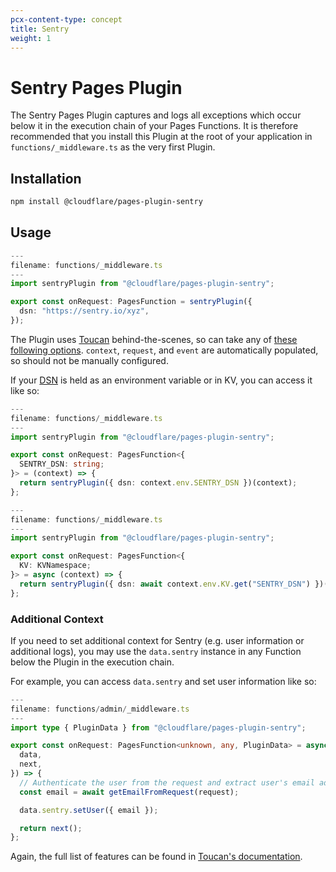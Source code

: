 ```yaml
---
pcx-content-type: concept
title: Sentry
weight: 1
---
```


# Sentry Pages Plugin

The Sentry Pages Plugin captures and logs all exceptions which occur below it in the execution chain of your Pages Functions. It is therefore recommended that you install this Plugin at the root of your application in `functions/_middleware.ts` as the very first Plugin.

## Installation

```sh
npm install @cloudflare/pages-plugin-sentry
```

## Usage

```typescript
---
filename: functions/_middleware.ts
---
import sentryPlugin from "@cloudflare/pages-plugin-sentry";

export const onRequest: PagesFunction = sentryPlugin({
  dsn: "https://sentry.io/xyz",
});
```

The Plugin uses [Toucan](https://github.com/robertcepa/toucan-js) behind-the-scenes, so can take any of [these following options](https://github.com/robertcepa/toucan-js#other-options). `context`, `request`, and `event` are automatically populated, so should not be manually configured.

If your [DSN](https://docs.sentry.io/product/sentry-basics/dsn-explainer/) is held as an environment variable or in KV, you can access it like so:

```typescript
---
filename: functions/_middleware.ts
---
import sentryPlugin from "@cloudflare/pages-plugin-sentry";

export const onRequest: PagesFunction<{
  SENTRY_DSN: string;
}> = (context) => {
  return sentryPlugin({ dsn: context.env.SENTRY_DSN })(context);
};
```

```typescript
---
filename: functions/_middleware.ts
---
import sentryPlugin from "@cloudflare/pages-plugin-sentry";

export const onRequest: PagesFunction<{
  KV: KVNamespace;
}> = async (context) => {
  return sentryPlugin({ dsn: await context.env.KV.get("SENTRY_DSN") })(context);
};
```

### Additional Context

If you need to set additional context for Sentry (e.g. user information or additional logs), you may use the `data.sentry` instance in any Function below the Plugin in the execution chain.

For example, you can access `data.sentry` and set user information like so:

```typescript
---
filename: functions/admin/_middleware.ts
---
import type { PluginData } from "@cloudflare/pages-plugin-sentry";

export const onRequest: PagesFunction<unknown, any, PluginData> = async ({
  data,
  next,
}) => {
  // Authenticate the user from the request and extract user's email address
  const email = await getEmailFromRequest(request);

  data.sentry.setUser({ email });

  return next();
};
```

Again, the full list of features can be found in [Toucan's documentation](https://github.com/robertcepa/toucan-js#features).
